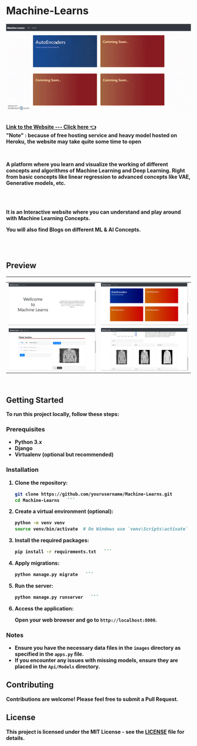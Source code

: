 # <strong>Machine-Learns</strong>

<div align='center'>
    <img src='Images/GIF.gif'>
</div>

<br>
<strong>

[Link to the Website --- Click here 👈](http://machine-learns.herokuapp.com/) <br>
**"Note" : because of free hosting service and heavy model hosted on Heroku, the website may take quite some time to open**

<strong>

<br>

<p>

<strong>

<p>

A platform where you learn and visualize the working of different concepts and algorithms of Machine Learning and Deep Learning. Right from basic concepts like linear regression to advanced concepts like VAE, Generative models, etc.

</p>

</strong>

</p>

<br><br>

<p>

It is an Interactive website where you can understand and play around with Machine Learning Concepts.
<br>

You will also find <strong>Blogs</strong> on different ML & AI Concepts. 
<p>

<br><br>

## <strong>Preview<strong>
---

<table>

<tr>
<td>
 <img src="Images/prev0.png" alt="Home Page" >
</td>
<td>
 <img src="Images/prev2.png" alt="Home Page" >
</td>
</tr>

<tr>
<td>
 <img src="Images/prev3.png" alt="Home Page" >
</td>
<td>
 <img src="Images/prev4.png" alt="Home Page" >
</td>
</tr>

</table>

<br>

## <strong>Getting Started<strong>

To run this project locally, follow these steps:

### Prerequisites

- Python 3.x
- Django
- Virtualenv (optional but recommended)

### Installation

1. **Clone the repository:**
   ```bash
   git clone https://github.com/yourusername/Machine-Learns.git
   cd Machine-Learns   ```

2. **Create a virtual environment (optional):**
   ```bash
   python -m venv venv
   source venv/bin/activate  # On Windows use `venv\Scripts\activate`   ```

3. **Install the required packages:**
   ```bash
   pip install -r requirements.txt   ```

4. **Apply migrations:**
   ```bash
   python manage.py migrate   ```

5. **Run the server:**
   ```bash
   python manage.py runserver   ```

6. **Access the application:**

   Open your web browser and go to `http://localhost:8000`.

### Notes

- Ensure you have the necessary data files in the `images` directory as specified in the `apps.py` file.
- If you encounter any issues with missing models, ensure they are placed in the `Api/Models` directory.

## <strong>Contributing<strong>

Contributions are welcome! Please feel free to submit a Pull Request.

## <strong>License<strong>

This project is licensed under the MIT License - see the [LICENSE](LICENSE) file for details.
